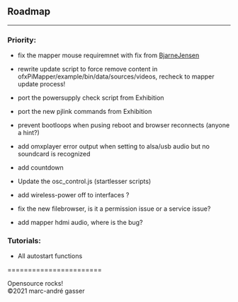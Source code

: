 ## Roadmap
**********

### Priority:

- fix the mapper mouse requiremnet with fix from [BjarneJensen](https://github.com/magdesign/PocketVJ-CP-v3/issues/92#issuecomment-787531172)
- rewrite update script to force remove content in ofxPiMapper/example/bin/data/sources/videos, recheck to mapper update process!
- port the powersupply check script from Exhibition
- port the new pjlink commands from Exhibition

- prevent bootloops when pusing reboot and browser reconnects (anyone a hint?)
- add omxplayer error output when setting to alsa/usb audio but no soundcard is recognized
- add countdown
- Update the osc_control.js (startlesser scripts)
- add wireless-power off to interfaces ?
- fix the new filebrowser, is it a permission issue or a service issue?
- add mapper hdmi audio, where is the bug?


### Tutorials: <br />

- All autostart functions <br />



=======================<br />

Opensource rocks! <br />
©2021 marc-andré gasser

